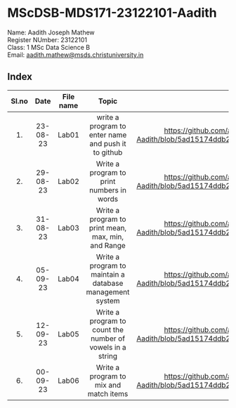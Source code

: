 # MScDSB-MDS171-23122101-Aadith

Name: Aadith Joseph Mathew  
Register NUmber: 23122101   
Class: 1 MSc Data Science B  
Email: 
aadith.mathew@msds.christuniversity.in  



## Index
|Sl.no|Date|File name|Topic|Link
|:----:|:----:|:---:|:----:|:----:|
|1.|23-08-23|Lab01|write a program to enter name and push it to github| https://github.com/aadith00/MScDSB-MDS171-23122101-Aadith/blob/5ad15174ddb2dc7a6209db22864dad47c4c61f05/Lab01.ipynb|
|2.|29-08-23|Lab02|Write a program to print numbers in words|https://github.com/aadith00/MScDSB-MDS171-23122101-Aadith/blob/5ad15174ddb2dc7a6209db22864dad47c4c61f05/Lab02.ipynb
|3.|31-08-23|Lab03|Write a program to print mean, max, min, and Range|https://github.com/aadith00/MScDSB-MDS171-23122101-Aadith/blob/5ad15174ddb2dc7a6209db22864dad47c4c61f05/Lab03.ipynb
|4.|05-09-23|Lab04|Write a program to maintain a database management system|https://github.com/aadith00/MScDSB-MDS171-23122101-Aadith/blob/5ad15174ddb2dc7a6209db22864dad47c4c61f05/Lab04.ipynb
|5.|12-09-23|Lab05|Write a program to count the number of vowels in a string|https://github.com/aadith00/MScDSB-MDS171-23122101-Aadith/blob/5ad15174ddb2dc7a6209db22864dad47c4c61f05/Lab05.ipynb
|6.|00-09-23|Lab06|Write a program to mix and match items|https://github.com/aadith00/MScDSB-MDS171-23122101-Aadith/blob/5ad15174ddb2dc7a6209db22864dad47c4c61f05/Lab06.ipynb